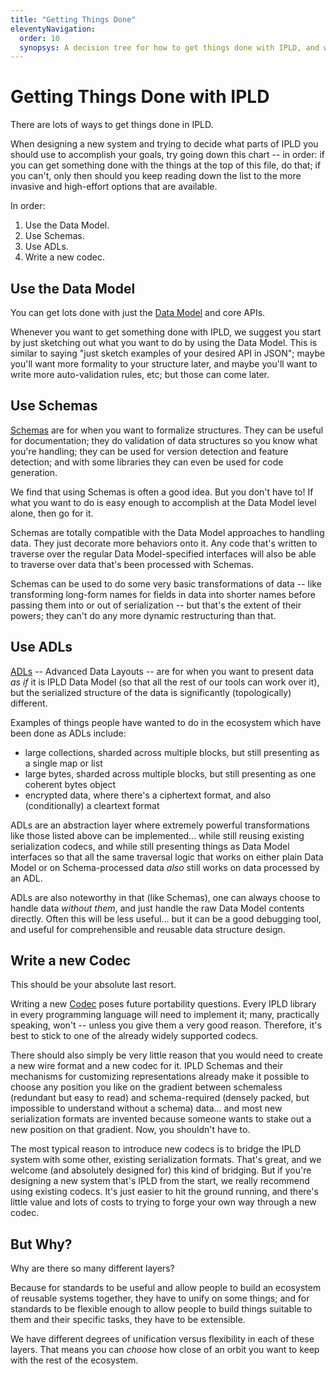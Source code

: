 ```yaml
---
title: "Getting Things Done"
eleventyNavigation:
  order: 10
  synopsys: A decision tree for how to get things done with IPLD, and what parts of the system to try to apply first when problem solving.
---
```


Getting Things Done with IPLD
=============================

There are lots of ways to get things done in IPLD.

When designing a new system and trying to decide what parts of IPLD
you should use to accomplish your goals, try going down this chart --
in order: if you can get something done with the things at the top of this file,
do that; if you can't, only then should you keep reading down the list to
the more invasive and high-effort options that are available.

In order:

1. Use the Data Model.
2. Use Schemas.
3. Use ADLs.
4. Write a new codec.

Use the Data Model
------------------

You can get lots done with just the [Data Model](/glossary/#data-model) and core APIs.

Whenever you want to get something done with IPLD,
we suggest you start by just sketching out what you want to do by using the Data Model.
This is similar to saying "just sketch examples of your desired API in JSON";
maybe you'll want more formality to your structure later,
and maybe you'll want to write more auto-validation rules, etc;
but those can come later.

Use Schemas
-----------

[Schemas](/glossary/#schemas) are for when you want to formalize structures.
They can be useful for documentation;
they do validation of data structures so you know what you're handling;
they can be used for version detection and feature detection;
and with some libraries they can even be used for code generation.

We find that using Schemas is often a good idea.  But you don't have to!
If what you want to do is easy enough to accomplish at the Data Model level alone,
then go for it.

Schemas are totally compatible with the Data Model approaches to handling data.
They just decorate more behaviors onto it.
Any code that's written to traverse over the regular Data Model-specified interfaces
will also be able to traverse over data that's been processed with Schemas.

Schemas can be used to do some very basic transformations of data --
like transforming long-form names for fields in data into shorter names
before passing them into or out of serialization -- but that's the extent
of their powers; they can't do any more dynamic restructuring than that.

Use ADLs
--------

[ADLs](/glossary/#adl) -- Advanced Data Layouts -- are for when you want to present data
*as if* it is IPLD Data Model (so that all the rest of our tools can work over it),
but the serialized structure of the data is significantly (topologically) different.

Examples of things people have wanted to do in the ecosystem which have been
done as ADLs include:

- large collections, sharded across multiple blocks, but still presenting as a single map or list
- large bytes, sharded across multiple blocks, but still presenting as one coherent bytes object
- encrypted data, where there's a ciphertext format, and also (conditionally) a cleartext format

ADLs are an abstraction layer where extremely powerful transformations like
those listed above can be implemented... while still reusing existing
serialization codecs, and while still presenting things as Data Model interfaces
so that all the same traversal logic that works on either plain Data Model or
on Schema-processed data *also* still works on data processed by an ADL.

ADLs are also noteworthy in that (like Schemas), one can always choose to handle
data _without them_, and just handle the raw Data Model contents directly.
Often this will be less useful... but it can be a good debugging tool,
and useful for comprehensible and reusable data structure design.

Write a new Codec
-----------------

This should be your absolute last resort.

Writing a new [Codec](/glossary/#codec) poses future portability questions.
Every IPLD library in every programming language will need to implement it;
many, practically speaking, won't -- unless you give them a very good reason.
Therefore, it's best to stick to one of the already widely supported codecs.

There should also simply be very little reason that you would need to create
a new wire format and a new codec for it.  IPLD Schemas and their mechanisms
for customizing representations already make it possible to choose any position
you like on the gradient between schemaless (redundant but easy to read)
and schema-required (densely packed, but impossible to understand without a schema)
data... and most new serialization formats are invented because someone wants
to stake out a new position on that gradient.  Now, you shouldn't have to.

The most typical reason to introduce new codecs is to bridge the IPLD system
with some other, existing serialization formats.  That's great, and we
welcome (and absolutely designed for) this kind of bridging.
But if you're designing a new system that's IPLD from the start,
we really recommend using existing codecs.
It's just easier to hit the ground running, and there's little value
and lots of costs to trying to forge your own way through a new codec.

But Why?
--------

Why are there so many different layers?

Because for standards to be useful and allow people to build an ecosystem of reusable systems together, they have to unify on some things;
and for standards to be flexible enough to allow people to build things suitable to them and their specific tasks, they have to be extensible.

We have different degrees of unification versus flexibility in each of these layers.
That means you can *choose* how close of an orbit you want to keep with the rest of the ecosystem.
